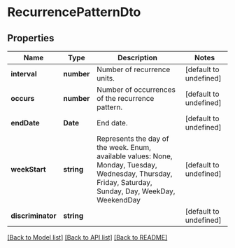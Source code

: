 
# RecurrencePatternDto

## Properties
Name | Type | Description | Notes
------------ | ------------- | ------------- | -------------
**interval** | **number** | Number of recurrence units.              | [default to undefined]
**occurs** | **number** | Number of occurrences of the recurrence pattern.              | [default to undefined]
**endDate** | **Date** | End date.              | [default to undefined]
**weekStart** | **string** | Represents the day of the week. Enum, available values: None, Monday, Tuesday, Wednesday, Thursday, Friday, Saturday, Sunday, Day, WeekDay, WeekendDay | [default to undefined]
**discriminator** | **string** |  | [default to undefined]



[[Back to Model list]](README.md#documentation-for-models) [[Back to API list]](README.md#documentation-for-api-endpoints) [[Back to README]](README.md)
